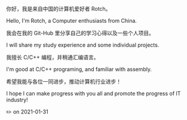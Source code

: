 你好，我是来自中国的计算机爱好者 Rotch。

  Hello, I'm Rotch, a Computer enthusiasts from China.

我会在我的 Git-Hub 里分享自己的学习心得以及一些个人项目。

  I will share my study experience and some individual projects.

我擅长 C/C++ 编程，并稍通汇编语言。

  I'm good at C/C++ programing, and familiar with assembly.

希望我能与各位一同进步，推动计算机行业进步！

  I hope I can make progress with you all and promote the progress of IT industry!

✏️ on 2021-01-31
